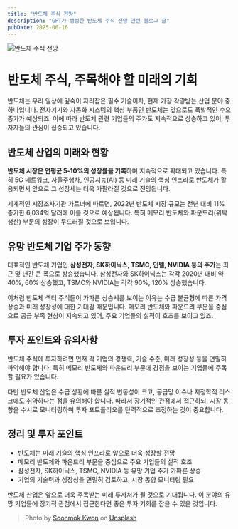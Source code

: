 ```yaml
---
title: "반도체 주식 전망"
description: "GPT가 생성한 반도체 주식 전망 관련 블로그 글"
pubDate: 2025-06-16
---
```

![반도체 주식 전망](https://images.unsplash.com/photo-1706794469974-fb1e2c74f4e6?crop=entropy&cs=tinysrgb&fit=max&fm=jpg&ixid=M3w3NjQ2NzZ8MHwxfHJhbmRvbXx8fHx8fHx8fDE3NTAwNjI1MDB8&ixlib=rb-4.1.0&q=80&w=1080)

# 반도체 주식, 주목해야 할 미래의 기회

반도체는 우리 일상에 깊숙이 자리잡은 필수 기술이자, 현재 가장 각광받는 산업 분야 중 하나입니다. 전자기기와 자동화 시스템의 핵심 부품인 반도체는 앞으로도 폭발적인 수요 증가가 예상되죠. 이에 따라 반도체 관련 기업들의 주가도 지속적으로 상승하고 있어, 투자자들의 관심이 집중되고 있습니다.

## 반도체 산업의 미래와 현황

**반도체 시장은 연평균 5-10%의 성장률을 기록**하며 지속적으로 확대되고 있습니다. 특히 5G 네트워크, 자율주행차, 인공지능(AI) 등 미래 기술의 핵심 인프라로 반도체가 활용되면서 앞으로 그 성장세는 더욱 가팔라질 것으로 전망됩니다.

세계적인 시장조사기관 가트너에 따르면, 2022년 반도체 시장 규모는 전년 대비 11% 증가한 6,034억 달러에 이를 것으로 예상됩니다. 특히 메모리 반도체와 파운드리(위탁생산) 부문의 성장이 두드러질 것으로 보입니다.

## 유망 반도체 기업 주가 동향

대표적인 반도체 기업인 **삼성전자, SK하이닉스, TSMC, 인텔, NVIDIA 등의 주가**는 최근 몇 년간 큰 폭으로 상승했습니다. 삼성전자와 SK하이닉스는 각각 2020년 대비 약 40%, 60% 상승했고, TSMC와 NVIDIA는 각각 90%, 120% 상승했습니다.

이처럼 반도체 섹터 주식들이 가파른 상승세를 보이는 이유는 수급 불균형에 따른 가격 상승과 미래 성장성에 대한 기대감 때문입니다. 메모리 반도체와 파운드리 부문을 중심으로 공급 부족 현상이 지속되고 있어, 주요 기업들의 실적이 호조를 보이고 있죠.

## 투자 포인트와 유의사항

반도체 주식에 투자하려면 먼저 각 기업의 경쟁력, 기술 수준, 미래 성장성 등을 면밀히 파악해야 합니다. 특히 메모리 반도체와 파운드리 부문에 강점을 보이는 기업들에 주목할 필요가 있습니다.

다만 반도체 산업은 수급 상황에 따른 실적 변동성이 크고, 공급망 이슈나 지정학적 리스크에도 취약하다는 점을 유의해야 합니다. 따라서 장기적인 관점에서 접근하되, 시장 동향을 수시로 모니터링하며 투자 포트폴리오를 탄력적으로 조정하는 것이 중요합니다.

## 정리 및 투자 포인트

- 반도체는 미래 기술의 핵심 인프라로 앞으로 더욱 성장할 전망
- 메모리 반도체와 파운드리 부문을 중심으로 주요 기업들의 실적 호조
- 삼성전자, SK하이닉스, TSMC, NVIDIA 등 유망 기업 주가 가파른 상승
- 기업의 기술력과 성장성을 면밀히 검토하고, 시장 동향 모니터링 필요

반도체 산업은 앞으로 더욱 주목받는 미래 투자처가 될 것으로 기대됩니다. 이 분야의 유망 기업들에 장기적 관점에서 접근한다면 좋은 투자 기회를 잡을 수 있을 것입니다.

> Photo by [Soonmok Kwon](https://unsplash.com/@bluecanis) on [Unsplash](https://unsplash.com)
